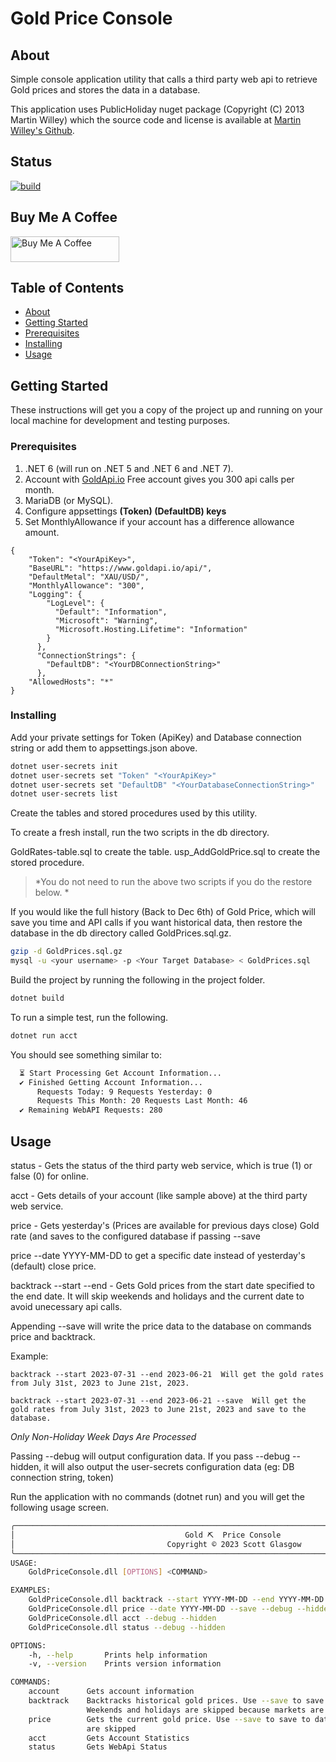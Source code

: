 # Gold Price Console

## About <a name = "about"></a>

Simple console application utility that calls a third party web api to retrieve Gold prices and stores the data in a database. 

This application uses PublicHoliday nuget package (Copyright (C) 2013 Martin Willey) which the source code and license is available at <a href="https://github.com/martinjw/Holiday/" target="_blank">Martin Willey's Github</a>. 

## Status

[![build](https://github.com/dotnetdeveloperaz/GoldPriceConsole/actions/workflows/dotnet.yml/badge.svg?branch=main)](https://github.com/dotnetdeveloperaz/GoldPriceConsole/actions/workflows/dotnet.yml)

## Buy Me A Coffee
<a href="https://www.buymeacoffee.com/dotnetdev" target="_blank"><img src="https://cdn.buymeacoffee.com/buttons/default-orange.png" alt="Buy Me A Coffee" height="41" width="174"></a>

## Table of Contents

- [About](#about)
- [Getting Started](#getting_started)
- [Prerequisites](#prerequisites)
- [Installing](#installing)
- [Usage](#usage)

## Getting Started <a name = "getting_started"></a>

These instructions will get you a copy of the project up and running on your local machine for development and testing purposes. 

### Prerequisites <a name = "prerequisites"></a>

1. .NET 6 (will run on .NET 5 and .NET 6 and .NET 7).
2. Account with [GoldApi.io](https://www.goldapi.io/) Free account gives you 300 api calls per month.
3. MariaDB (or MySQL).
4. Configure appsettings **(Token) (DefaultDB) keys**
5. Set MonthlyAllowance if your account has a difference allowance amount.

```
{
    "Token": "<YourApiKey>",
    "BaseURL": "https://www.goldapi.io/api/",
    "DefaultMetal": "XAU/USD/",
    "MonthlyAllowance": "300",
    "Logging": {
        "LogLevel": {
          "Default": "Information",
          "Microsoft": "Warning",
          "Microsoft.Hosting.Lifetime": "Information"
        }
      },
      "ConnectionStrings": {
        "DefaultDB": "<YourDBConnectionString>"
      }, 
    "AllowedHosts": "*"
}
```

### Installing <a name = "installing"></a>

Add your private settings for Token (ApiKey) and Database connection string or add them to appsettings.json above.

```bash
dotnet user-secrets init
dotnet user-secrets set "Token" "<YourApiKey>"
dotnet user-secrets set "DefaultDB" "<YourDatabaseConnectionString>"
dotnet user-secrets list
```

Create the tables and stored procedures used by this utility.

To create a fresh install, run the two scripts in the db directory.

GoldRates-table.sql to create the table.
usp_AddGoldPrice.sql to create the stored procedure.

> *You do not need to run the above two scripts if you do the restore below. *

If you would like the full history (Back to Dec 6th) of Gold Price, which will save you time and API calls if you want historical data, then restore the database in the db directory called GoldPrices.sql.gz.

```bash
gzip -d GoldPrices.sql.gz
mysql -u <your username> -p <Your Target Database> < GoldPrices.sql
```

Build the project by running the following in the project folder.
```bash 
dotnet build
``` 
To run a simple test, run the following.
```bash 
dotnet run acct
```
You should see something similar to:
```bash
  ⏳ Start Processing Get Account Information...                                                    
  ✔ Finished Getting Account Information...                                                         
      Requests Today: 9 Requests Yesterday: 0                                                       
      Requests This Month: 20 Requests Last Month: 46                                               
  ✔ Remaining WebAPI Requests: 280    
```

## Usage <a name = "usage"></a>
status - Gets the status of the third party web service, which is true (1) or false (0) for online.

acct - Gets details of your account (like sample above) at the third party web service.

price - Gets yesterday's (Prices are available for previous days close) Gold rate (and saves to the configured database if passing --save

price --date YYYY-MM-DD to get a specific date instead of yesterday's (default) close price.

backtrack --start <YYYY-MM-DD> --end <YYYY-MM-DD> - Gets Gold prices from the start date specified to the end date. It will skip weekends and holidays and the current date to avoid unecessary api calls.

Appending --save will write the price data to the database on commands price and backtrack.

Example:
```
backtrack --start 2023-07-31 --end 2023-06-21  Will get the gold rates from July 31st, 2023 to June 21st, 2023.

backtrack --start 2023-07-31 --end 2023-06-21 --save  Will get the gold rates from July 31st, 2023 to June 21st, 2023 and save to the database.
```

*Only Non-Holiday Week Days Are Processed*

Passing --debug will output configuration data. If you pass --debug --hidden, it will also output the user-secrets configuration data (eg: DB connection string, token)

Run the application with no commands (dotnet run) and you will get the following usage screen.
```bash
╭──────────────────────────────────────────────────────────────────────────────────────────────────╮
│                                      Gold ⛏  Price Console                                      │
│                                  Copyright © 2023 Scott Glasgow                                  │
╰──────────────────────────────────────────────────────────────────────────────────────────────────╯
USAGE:
    GoldPriceConsole.dll [OPTIONS] <COMMAND>

EXAMPLES:
    GoldPriceConsole.dll backtrack --start YYYY-MM-DD --end YYYY-MM-DD --debug --hidden
    GoldPriceConsole.dll price --date YYYY-MM-DD --save --debug --hidden
    GoldPriceConsole.dll acct --debug --hidden
    GoldPriceConsole.dll status --debug --hidden

OPTIONS:
    -h, --help       Prints help information   
    -v, --version    Prints version information

COMMANDS:
    account      Gets account information                                                           
    backtrack    Backtracks historical gold prices. Use --save to save to the database.             
                 Weekends and holidays are skipped because markets are closed                       
    price        Gets the current gold price. Use --save to save to database. Weekends and holidays 
                 are skipped                                                                        
    acct         Gets Account Statistics                                                            
    status       Gets WebApi Status 
```